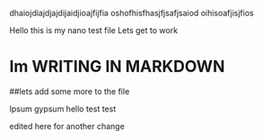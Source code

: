 dhaiojdiajdjajdijaidjioajfijfia
oshofhisfhasjfjsafjsaiod
oihisoafjisjfios

Hello this is my nano test file 
Lets get to work 

# Im WRITING IN MARKDOWN

##lets add some more to the file 

Ipsum gypsum hello test test

edited here for another change

